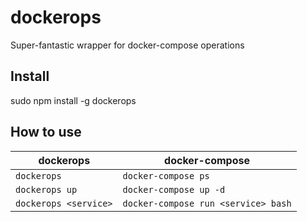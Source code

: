 # dockerops
Super-fantastic wrapper for docker-compose operations

## Install
sudo npm install -g dockerops

## How to use

|  dockerops              |  docker-compose                     |
|-------------------------|-------------------------------------|
| `dockerops`             | `docker-compose ps`                 |
| `dockerops up`          | `docker-compose up -d`              |
| `dockerops <service>`   | `docker-compose run <service> bash` |


